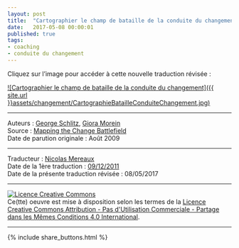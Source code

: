 ```yaml
---
layout: post
title:  "Cartographier le champ de bataille de la conduite du changement"
date:   2017-05-08 00:00:01
published: true
tags: 
- coaching
- conduite du changement
---
```


Cliquez sur l’image pour accéder à cette nouvelle traduction révisée :

[![Cartographier le champ de bataille de la conduite du changement]({{ site.url }}assets/changement/CartographieBatailleConduiteChangement.jpg)](https://www.dropbox.com/s/uu01r7ybly7vd35/MappingChangeBattlefield_v2_fr.pdf?dl=0)


---
Auteurs : [George Schlitz](https://www.linkedin.com/in/gschlitz/), [Giora Morein](https://www.linkedin.com/in/gmorein/)  
Source : [Mapping the Change Battlefield](http://www.bigvisible.com/wp-contents/uploads/2009/08/agile2009-mapping-the-change-battefield.pdf)  
Date de parution originale : Août 2009  

---
Traducteur : [Nicolas Mereaux](http://www.les-traducteurs-agiles.org/traducteurs/)  
Date de la 1ère traduction : [09/12/2011](http://www.fabrice-aimetti.fr/dotclear/public/traductions/Schlitz_MappingChangeBattlefield_FR.pdf)  
Date de la présente traduction révisée : 08/05/2017  

---

<a rel="license" href="http://creativecommons.org/licenses/by-nc-sa/4.0/"><img alt="Licence Creative Commons" style="border-width:0" src="http://i.creativecommons.org/l/by-nc-sa/4.0/88x31.png" /></a><br />Ce(tte) oeuvre est mise à disposition selon les termes de la <a rel="license" href="http://creativecommons.org/licenses/by-nc-sa/4.0/">Licence Creative Commons Attribution - Pas d'Utilisation Commerciale - Partage dans les Mêmes Conditions 4.0 International</a>.

---

{% include share_buttons.html %}
